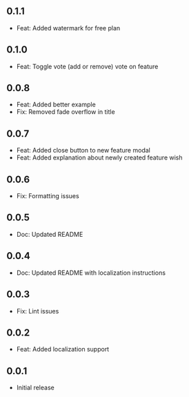 ## 0.1.1
* Feat: Added watermark for free plan
## 0.1.0
* Feat: Toggle vote (add or remove) vote on feature
## 0.0.8
* Feat: Added better example
* Fix: Removed fade overflow in title
## 0.0.7
* Feat: Added close button to new feature modal
* Feat: Added explanation about newly created feature wish
## 0.0.6
* Fix: Formatting issues
## 0.0.5
* Doc: Updated README
## 0.0.4
* Doc: Updated README with localization instructions
## 0.0.3
* Fix: Lint issues

## 0.0.2
* Feat: Added localization support

## 0.0.1
* Initial release 
